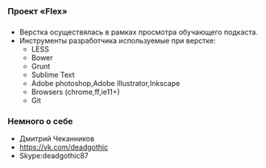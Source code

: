 ### Проект «Flex» ###

###
* Верстка осуществялась в рамках просмотра обучающего подкаста.
* Инструменты разработчика используемые при верстке:
  - LESS
  - Bower
  - Grunt
  - Sublime Text
  - Adobe photoshop,Adobe Illustrator,Inkscape
  - Browsers (chrome,ff,ie11+)
  - Git 

### Немного о себе ###
* Дмитрий Чеканников
* https://vk.com/deadgothic
* Skype:deadgothic87


